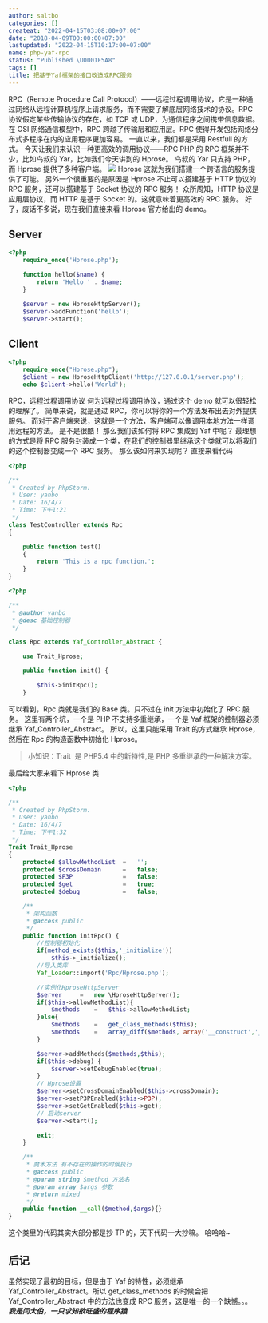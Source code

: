 ```yaml
---
author: saltbo
categories: []
createat: "2022-04-15T03:08:00+07:00"
date: "2018-04-09T00:00:00+07:00"
lastupdated: "2022-04-15T10:17:00+07:00"
name: php-yaf-rpc
status: "Published \U0001F5A8"
tags: []
title: 把基于Yaf框架的接口改造成RPC服务
---
```


RPC（Remote Procedure Call Protocol）——远程过程调用协议，它是一种通过网络从远程计算机程序上请求服务，而不需要了解底层网络技术的协议。RPC 协议假定某些传输协议的存在，如 TCP 或 UDP，为通信程序之间携带信息数据。在 OSI 网络通信模型中，RPC 跨越了传输层和应用层。RPC 使得开发包括网络分布式多程序在内的应用程序更加容易。
一直以来，我们都是采用 Restfull 的方式。
今天让我们来认识一种更高效的调用协议——RPC
PHP 的 RPC 框架并不少，比如鸟叔的 Yar，比如我们今天讲到的 Hprose。
鸟叔的 Yar 只支持 PHP，而 Hprose 提供了多种客户端。
![](/images/posts/php-yaf-rpc/static.saltbo.cn_1240-20200731233943992.png)
Hprose
这就为我们搭建一个跨语言的服务提供了可能。
另外一个很重要的是原因是 Hprose 不止可以搭建基于 HTTP 协议的 RPC 服务，还可以搭建基于 Socket 协议的 RPC 服务！
众所周知，HTTP 协议是应用层协议，而 HTTP 是基于 Socket 的。这就意味着更高效的 RPC 服务。
好了，废话不多说，现在我们直接来看 Hprose 官方给出的 demo。
## Server
```php
<?php
    require_once('Hprose.php');

    function hello($name) {
        return 'Hello ' . $name;
    }

    $server = new HproseHttpServer();
    $server->addFunction('hello');
    $server->start();
```
## Client
```php
<?php
    require_once("Hprose.php");
    $client = new HproseHttpClient('http://127.0.0.1/server.php');
    echo $client->hello('World');
```
RPC，远程过程调用协议
何为远程过程调用协议，通过这个 demo 就可以很轻松的理解了。
简单来说，就是通过 RPC，你可以将你的一个方法发布出去对外提供服务。
而对于客户端来说，这就是一个方法，客户端可以像调用本地方法一样调用远程的方法。
是不是很酷！
那么我们该如何将 RPC 集成到 Yaf 中呢？
最理想的方式是将 RPC 服务封装成一个类，在我们的控制器里继承这个类就可以将我们的这个控制器变成一个 RPC 服务。
那么该如何来实现呢？
直接来看代码
```php
<?php

/**
 * Created by PhpStorm.
 * User: yanbo
 * Date: 16/4/7
 * Time: 下午1:21
 */
class TestController extends Rpc
{

    public function test()
    {
        return 'This is a rpc function.';
    }
}
```
```php
<?php

/**
 * @author yanbo
 * @desc 基础控制器
 */

class Rpc extends Yaf_Controller_Abstract {

    use Trait_Hprose;

    public function init() {

        $this->initRpc();
    }
```
可以看到，Rpc 类就是我们的 Base 类。只不过在 init 方法中初始化了 RPC 服务。
这里有两个坑，一个是 PHP 不支持多重继承，一个是 Yaf 框架的控制器必须继承 Yaf_Controller_Abstract。
所以，这里只能采用 Trait 的方式继承 Hprose，然后在 Rpc 的构造函数中初始化 Hprose。
> 小知识：Trait  是 PHP5.4 中的新特性,是 PHP 多重继承的一种解决方案。

最后给大家来看下 Hprose 类
```php
<?php

/**
 * Created by PhpStorm.
 * User: yanbo
 * Date: 16/4/7
 * Time: 下午1:32
 */
Trait Trait_Hprose
{
    protected $allowMethodList  =   '';
    protected $crossDomain      =   false;
    protected $P3P              =   false;
    protected $get              =   true;
    protected $debug            =   false;

    /**
     * 架构函数
     * @access public
     */
    public function initRpc() {
        //控制器初始化
        if(method_exists($this,'_initialize'))
            $this->_initialize();
        //导入类库
        Yaf_Loader::import('Rpc/Hprose.php');

        //实例化HproseHttpServer
        $server     =   new \HproseHttpServer();
        if($this->allowMethodList){
            $methods    =   $this->allowMethodList;
        }else{
            $methods    =   get_class_methods($this);
            $methods    =   array_diff($methods, array('__construct','__call','_initialize', '__destruct', 'init', 'indexAction'));
        }

        $server->addMethods($methods,$this);
        if($this->debug) {
            $server->setDebugEnabled(true);
        }
        // Hprose设置
        $server->setCrossDomainEnabled($this->crossDomain);
        $server->setP3PEnabled($this->P3P);
        $server->setGetEnabled($this->get);
        // 启动server
        $server->start();

        exit;
    }

    /**
     * 魔术方法 有不存在的操作的时候执行
     * @access public
     * @param string $method 方法名
     * @param array $args 参数
     * @return mixed
     */
    public function __call($method,$args){}
}
```
这个类里的代码其实大部分都是抄 TP 的，天下代码一大抄嘛。
哈哈哈~
## 后记
虽然实现了最初的目标，但是由于 Yaf 的特性，必须继承 Yaf_Controller_Abstract。所以 get_class_methods 的时候会把 Yaf_Controller_Abstract 中的方法也变成 RPC 服务，这是唯一的一个缺憾。。。
***我是闫大伯，一只求知欲旺盛的程序猿***
